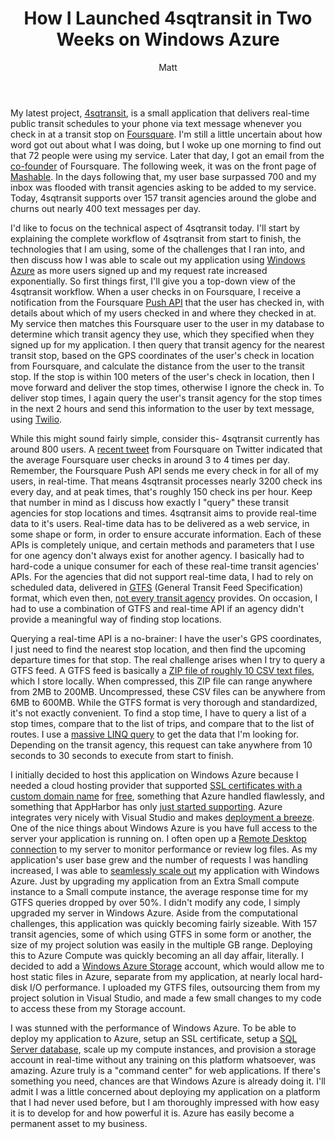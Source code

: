 ﻿---
layout: post
title: How I Launched 4sqtransit in Two Weeks on Windows Azure
author: Matt
permalink: /2011/04/how-i-launched-4sqtransit-in-two-weeks-on-windows-azure/
categories:
  - Projects
tags:
  - aspnet
  - azure
  - csharp
---

My latest project, [4sqtransit](http://www.4sqtransit.com/), is a small application that delivers real-time public transit schedules to your phone via text message whenever you check in at a transit stop on [Foursquare](https://foursquare.com/). I'm still a little uncertain about how word got out about what I was doing, but I woke up one morning to find out that 72 people were using my service. Later that day, I got an email from the [co-founder](https://foursquare.com/naveen) of Foursquare. The following week, it was on the front page of [Mashable](http://mashable.com/2011/03/21/4sqtransit/). In the days following that, my user base surpassed 700 and my inbox was flooded with transit agencies asking to be added to my service. Today, 4sqtransit supports over 157 transit agencies around the globe and churns out nearly 400 text messages per day.

I'd like to focus on the technical aspect of 4sqtransit today. I'll start by explaining the complete workflow of 4sqtransit from start to finish, the technologies that I am using, some of the challenges that I ran into, and then discuss how I was able to scale out my application using [Windows Azure][5] as more users signed up and my request rate increased exponentially. So first things first, I'll give you a top-down view of the 4sqtransit workflow. When a user checks in on Foursquare, I receive a notification from the Foursquare [Push API][6] that the user has checked in, with details about which of my users checked in and where they checked in at. My service then matches this Foursquare user to the user in my database to determine which transit agency they use, which they specified when they signed up for my application. I then query that transit agency for the nearest transit stop, based on the GPS coordinates of the user's check in location from Foursquare, and calculate the distance from the user to the transit stop. If the stop is within 100 meters of the user's check in location, then I move forward and deliver the stop times, otherwise I ignore the check in. To deliver stop times, I again query the user's transit agency for the stop times in the next 2 hours and send this information to the user by text message, using [Twilio][7].

 [5]: http://www.microsoft.com/windowsazure/windowsazure/
 [6]: https://github.com/foursquare/hackathon/wiki/Foursquare-Push-API
 [7]: http://www.twilio.com/

While this might sound fairly simple, consider this- 4sqtransit currently has around 800 users. A [recent tweet][8] from Foursquare on Twitter indicated that the average Foursquare user checks in around 3 to 4 times per day. Remember, the Foursquare Push API sends me every check in for all of my users, in real-time. That means 4sqtransit processes nearly 3200 check ins every day, and at peak times, that's roughly 150 check ins per hour. Keep that number in mind as I discuss how exactly I "query" these transit agencies for stop locations and times. 4sqtransit aims to provide real-time data to it's users. Real-time data has to be delivered as a web service, in some shape or form, in order to ensure accurate information. Each of these APIs is completely unique, and certain methods and parameters that I use for one agency don't always exist for another agency. I basically had to hard-code a unique consumer for each of these real-time transit agencies' APIs. For the agencies that did not support real-time data, I had to rely on scheduled data, delivered in [GTFS][9] (General Transit Feed Specification) format, which even then, [not every transit agency][10] provides. On occasion, I had to use a combination of GTFS and real-time API if an agency didn't provide a meaningful way of finding stop locations.

 [8]: http://mashable.com/2010/05/28/foursquare-checkins/
 [9]: http://code.google.com/transit/spec/transit_feed_specification.html
 [10]: http://www.gtfs-data-exchange.com/

Querying a real-time API is a no-brainer: I have the user's GPS coordinates, I just need to find the nearest stop location, and then find the upcoming departure times for that stop. The real challenge arises when I try to query a GTFS feed. A GTFS feed is basically a [ZIP file of roughly 10 CSV text files][11], which I store locally. When compressed, this ZIP file can range anywhere from 2MB to 200MB. Uncompressed, these CSV files can be anywhere from 6MB to 600MB. While the GTFS format is very thorough and standardized, it's not exactly convenient. To find a stop time, I have to query a list of a stop times, compare that to the list of trips, and compare that to the list of routes. I use a [massive LINQ query][12] to get the data that I'm looking for. Depending on the transit agency, this request can take anywhere from 10 seconds to 30 seconds to execute from start to finish.

 [11]: http://code.google.com/transit/spec/transit_feed_specification.html#transitFileRequirements
 [12]: http://stackoverflow.com/questions/5189171/how-can-i-make-this-linq-query-of-an-enumerable-datatable-of-gtfs-data-faster

I initially decided to host this application on Windows Azure because I needed a cloud hosting provider that supported [SSL certificates with a custom domain name][13] for [free][14], something that Azure handled flawlessly, and something that AppHarbor has only [just started supporting][15]. Azure integrates very nicely with Visual Studio and makes [deployment a breeze][16]. One of the nice things about Windows Azure is you have full access to the server your application is running on. I often open up a [Remote Desktop connection][17] to my server to monitor performance or review log files. As my application's user base grew and the number of requests I was handling increased, I was able to [seamlessly scale out][18] my application with Windows Azure. Just by upgrading my application from an Extra Small compute instance to a Small compute instance, the average response time for my GTFS queries dropped by over 50%. I didn't modify any code, I simply upgraded my server in Windows Azure. Aside from the computational challenges, this application was quickly becoming fairly sizeable. With 157 transit agencies, some of which using GTFS in some form or another, the size of my project solution was easily in the multiple GB range. Deploying this to Azure Compute was quickly becoming an all day affair, literally. I decided to add a [Windows Azure Storage][19] account, which would allow me to host static files in Azure, separate from my application, at nearly local hard-disk I/O performance. I uploaded my GTFS files, outsourcing them from my project solution in Visual Studio, and made a few small changes to my code to access these from my Storage account.

 [13]: http://msdn.microsoft.com/en-us/library/ff795779.aspx
 [14]: http://www.microsoft.com/windowsazure/free-trial/
 [15]: http://support.appharbor.com/kb/tips-and-tricks/ssl-and-certificates
 [16]: http://blogs.infragistics.com/blogs/anton_staykov/archive/2010/08/31/how-to-publish-your-windows-azure-application-right-from-visual-studio-2010.aspx
 [17]: http://blog.maartenballiauw.be/post/2010/11/30/Windows-Azure-Remote-Desktop-Access.aspx
 [18]: http://blogs.msdn.com/b/jnak/archive/2010/01/22/windows-azure-instances-storage-limits.aspx
 [19]: http://www.microsoft.com/windowsazure/storage/default.aspx

I was stunned with the performance of Windows Azure. To be able to deploy my application to Azure, setup an SSL certificate, setup a [SQL Server database][20], scale up my compute instances, and provision a storage account in real-time without any training on this platform whatsoever, was amazing. Azure truly is a "command center" for web applications. If there's something you need, chances are that Windows Azure is already doing it. I'll admit I was a little concerned about deploying my application on a platform that I had never used before, but I am thoroughly impressed with how easy it is to develop for and how powerful it is. Azure has easily become a permanent asset to my business.

 [20]: http://www.microsoft.com/en-us/SQLAzure/database.aspx